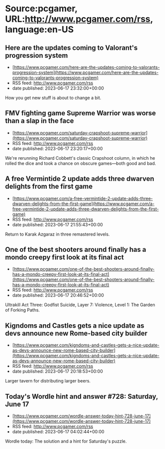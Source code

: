# Source:pcgamer, URL:http://www.pcgamer.com/rss, language:en-US

## Here are the updates coming to Valorant's progression system
 - [https://www.pcgamer.com/here-are-the-updates-coming-to-valorants-progression-system](https://www.pcgamer.com/here-are-the-updates-coming-to-valorants-progression-system)
 - RSS feed: http://www.pcgamer.com/rss
 - date published: 2023-06-17 23:32:00+00:00

How you get new stuff is about to change a bit.

## FMV fighting game Supreme Warrior was worse than a slap in the face
 - [https://www.pcgamer.com/saturday-crapshoot-supreme-warrior](https://www.pcgamer.com/saturday-crapshoot-supreme-warrior)
 - RSS feed: http://www.pcgamer.com/rss
 - date published: 2023-06-17 23:20:17+00:00

We're rerunning Richard Cobbett's classic Crapshoot column, in which he rolled the dice and took a chance on obscure games—both good and bad.

## A free Vermintide 2 update adds three dwarven delights from the first game
 - [https://www.pcgamer.com/a-free-vermintide-2-update-adds-three-dwarven-delights-from-the-first-game](https://www.pcgamer.com/a-free-vermintide-2-update-adds-three-dwarven-delights-from-the-first-game)
 - RSS feed: http://www.pcgamer.com/rss
 - date published: 2023-06-17 21:55:43+00:00

Return to Karak Azgaraz in three remastered levels.

## One of the best shooters around finally has a mondo creepy first look at its final act
 - [https://www.pcgamer.com/one-of-the-best-shooters-around-finally-has-a-mondo-creepy-first-look-at-its-final-act](https://www.pcgamer.com/one-of-the-best-shooters-around-finally-has-a-mondo-creepy-first-look-at-its-final-act)
 - RSS feed: http://www.pcgamer.com/rss
 - date published: 2023-06-17 20:46:52+00:00

Ultrakill Act Three: Godfist Suicide, Layer 7: Violence, Level 1: The Garden of Forking Paths.

## Kigndoms and Castles gets a nice update as devs announce new Rome-based city builder
 - [https://www.pcgamer.com/kigndoms-and-castles-gets-a-nice-update-as-devs-announce-new-rome-based-city-builder](https://www.pcgamer.com/kigndoms-and-castles-gets-a-nice-update-as-devs-announce-new-rome-based-city-builder)
 - RSS feed: http://www.pcgamer.com/rss
 - date published: 2023-06-17 20:18:53+00:00

Larger tavern for distributing larger beers.

## Today's Wordle hint and answer #728: Saturday, June 17
 - [https://www.pcgamer.com/wordle-answer-today-hint-728-june-17](https://www.pcgamer.com/wordle-answer-today-hint-728-june-17)
 - RSS feed: http://www.pcgamer.com/rss
 - date published: 2023-06-17 04:02:44+00:00

Wordle today: The solution and a hint for Saturday's puzzle.

